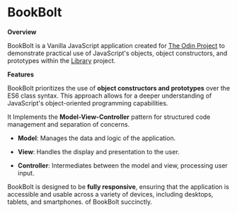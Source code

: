 # BookBolt

**Overview**

BookBolt is a Vanilla JavaScript application created for [The Odin Project](https://www.theodinproject.com/) to demonstrate practical use of JavaScript's objects, object constructors, and prototypes within the [Library](https://www.theodinproject.com/lessons/node-path-javascript-library) project.

**Features**

BookBolt prioritizes the use of **object constructors and prototypes** over the ES6 class syntax. This approach allows for a deeper understanding of JavaScript's object-oriented programming capabilities.

It Implements the **Model-View-Controller** pattern for structured code management and separation of concerns.

  - **Model**: Manages the data and logic of the application.


  - **View**: Handles the display and presentation to the user.


  - **Controller**: Intermediates between the model and view, processing user input.

BookBolt is designed to be **fully responsive**, ensuring that the application is accessible and usable across a variety of devices, including desktops, tablets, and smartphones.
 of BookBolt succinctly.
